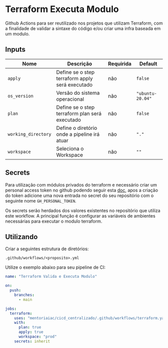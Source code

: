 # Terraform Executa Modulo
Github Actions para ser reutilizado nos projetos que utilizam Terraform, com a finalidade de validar a sintaxe do código e/ou criar uma infra baseada em um modulo.

## Inputs
| Nome | Descrição | Requirida | Default |
|------|-----------|-----------|---------|
| `apply` | Define se o step terraform apply será executado | não | `false` |
| `os_version` | Versão do sistema operacional | não | `"ubuntu-20.04"` |
| `plan` | Define se o step terraform plan será executado | não | `false` |
| `working_directory` | Define o diretório onde a pipeline irá atuar | não | `"."` |
| `workspace` | Seleciona o Workspace | não | `""` |

## Secrets

Para utilização com módulos privados do terraform e necessário criar um personal access token no github podendo seguir esta [doc](https://docs.github.com/pt/authentication/keeping-your-account-and-data-secure/creating-a-personal-access-token#creating-a-token), apos a criação do token adicione uma nova entrada no secret do seu repositório com o seguinte nome `GH_PERSONAL_TOKEN`.

Os secrets serão herdados dos valores existentes no repositório que utiliza este workflow. A principal função é configurar as variáveis de ambientes necessárias para executar o modulo terraform.

## Utilizando
Criar a seguintes estrutura de diretórios:

`.github/workflows/<proposito>.yml`

Utilize o exemplo abaixo para seu pipeline de CI:

```yaml
name: "Terraform Valida e Executa Modulo"

on:
  push:
    branches:
      - main

jobs:
  terraform:
    uses: "mentoriaiac/cicd_centralizado/.github/workflows/terraform.yaml@v1"
    with:
      plan: true
      apply: true
      workspace: "prod"
    secrets: inherit
```

